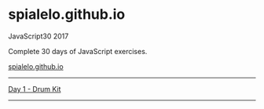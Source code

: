# spialelo.github.io

JavaScript30 2017

Complete 30 days of JavaScript exercises.

[spialelo.github.io](spialelo.github.io)

---

[Day 1 - Drum Kit](/D1-Drumkit/index.html)

---
